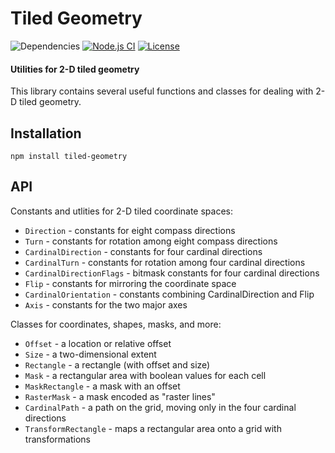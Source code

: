 # Tiled Geometry

![Dependencies](https://img.shields.io/badge/dependencies-none-green.svg)
[![Node.js CI](https://github.com/sbj42/tiled-geometry/workflows/Node.js%20CI/badge.svg)](https://github.com/sbj42/tiled-geometry/actions?query=workflow%3A%22Node.js+CI%22)
[![License](https://img.shields.io/github/license/sbj42/tiled-geometry.svg)](https://github.com/sbj42/tiled-geometry)

#### Utilities for 2-D tiled geometry

This library contains several useful functions and classes for dealing with 2-D tiled geometry.

## Installation

~~~
npm install tiled-geometry
~~~

## API

Constants and utlities for 2-D tiled coordinate spaces:

* `Direction` - constants for eight compass directions
* `Turn` - constants for rotation among eight compass directions
* `CardinalDirection` - constants for four cardinal directions
* `CardinalTurn` - constants for rotation among four cardinal directions
* `CardinalDirectionFlags` - bitmask constants for four cardinal directions
* `Flip` - constants for mirroring the coordinate space
* `CardinalOrientation` - constants combining CardinalDirection and Flip
* `Axis` - constants for the two major axes

Classes for coordinates, shapes, masks, and more:

* `Offset` - a location or relative offset
* `Size` - a two-dimensional extent
* `Rectangle` - a rectangle (with offset and size)
* `Mask` - a rectangular area with boolean values for each cell
* `MaskRectangle` - a mask with an offset
* `RasterMask` - a mask encoded as "raster lines"
* `CardinalPath` - a path on the grid, moving only in the four cardinal directions
* `TransformRectangle` - maps a rectangular area onto a grid with transformations